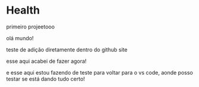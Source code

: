 # Health
primeiro projeetooo

olá mundo!

teste de adição diretamente dentro do github site

esse aqui acabei de fazer agora! 

e esse aqui estou fazendo de teste para voltar para o vs code, aonde posso testar se está dando tudo certo!
